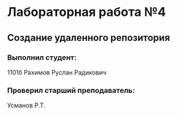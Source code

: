 # Лабораторная работа №4
## Создание удаленного репозитория
### Выполнил студент:
1101б
Рахимов Руслан Радикович
### Проверил старший преподаватель:
Усманов Р.Т.

